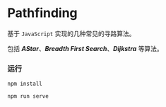 # Pathfinding

基于 `JavaScript` 实现的几种常见的寻路算法。

包括 ***AStar***、***Breadth First Search***、***Dijkstra*** 等算法。

### 运行
```
npm install

npm run serve
```